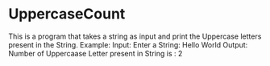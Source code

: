 # UppercaseCount
This is a program that takes a string as input and print the Uppercase letters present in the String.
Example:
Input:
Enter a String: Hello World
Output: 
Number of Uppercaase Letter present in String is : 2
